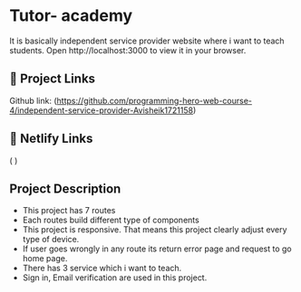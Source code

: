 
# Tutor- academy
It is basically independent service provider website where i want to teach students.
Open http://localhost:3000 to view it in your browser.
## 🔗 Project Links
Github link:
(https://github.com/programming-hero-web-course-4/independent-service-provider-Avisheik1721158)

## 🔗 Netlify Links
( )

## Project Description

- This project has 7 routes
- Each routes build different type of components
- This project is responsive. That means this project clearly adjust every type of device.
- If user goes wrongly in any route its return error page and request to go home page.
- There has 3 service which i want to teach.
- Sign in, Email verification are used in this project.

